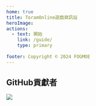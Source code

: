 ```yaml
---
home: true
title: ToramOnline遊戲資訊站
heroImage: 
actions:
  - text: 開始
    link: /guide/
    type: primary
    
footer: Copyright © 2024 FOGMOE
---
```




## GitHub貢獻者
<a href="https://github.com/scarletkc/ToramDocs/graphs/contributors">
  <img src="https://contrib.rocks/image?repo=scarletkc/ToramDocs" />
</a>

[FOG-MOE]: https://fog.moe/